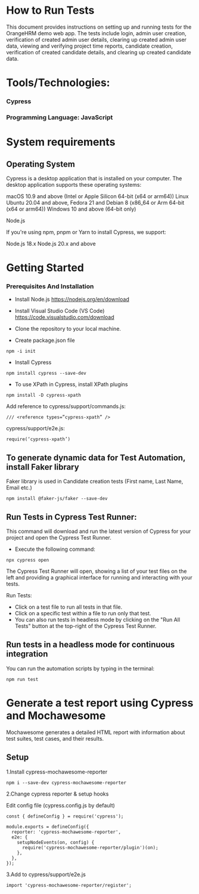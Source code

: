 # How to Run Tests
This document provides instructions on setting up and running tests for the OrangeHRM demo web app. The tests include login, admin user creation, verification of created admin user details, clearing up created admin user data, viewing and verifying project time reports, candidate creation, verification of created candidate details, and clearing up created candidate data.

# Tools/Technologies:
### Cypress
### Programming Language: JavaScript

# System requirements
## Operating System
Cypress is a desktop application that is installed on your computer. The desktop application supports these operating systems:

macOS 10.9 and above (Intel or Apple Silicon 64-bit (x64 or arm64))
Linux Ubuntu 20.04 and above, Fedora 21 and Debian 8 (x86_64 or Arm 64-bit (x64 or arm64)) 
Windows 10 and above (64-bit only)

Node.js

If you're using npm, pnpm or Yarn to install Cypress, we support:

Node.js 18.x
Node.js 20.x and above

# Getting Started


### Prerequisites And Installation

- Install Node.js
 https://nodejs.org/en/download

- Install Visual Studio Code (VS Code)
 https://code.visualstudio.com/download

- Clone the repository to your local machine.

- Create package.json file
```
npm -i init

```

- Install Cypress
```
npm install cypress --save-dev

```

- To use XPath in Cypress, install XPath plugins
```
npm install -D cypress-xpath

```
Add reference to cypress/support/commands.js: 
```
/// <reference types=”cypress-xpath” />

```
cypress/support/e2e.js: 
```
require(‘cypress-xpath’) 

```
## To generate dynamic data for Test Automation, install Faker library
Faker library is used in Candidate creation tests (First name, Last Name, Email etc.)
```
npm install @faker-js/faker --save-dev

```

## Run Tests in Cypress Test Runner:
This command will download and run the latest version of Cypress for your project and open the Cypress Test Runner.

- Execute the following command:

```
npx cypress open

```

The Cypress Test Runner will open, showing a list of your test files on the left and providing a graphical interface for running and interacting with your tests.

Run Tests:

- Click on a test file to run all tests in that file.
- Click on a specific test within a file to run only that test.  
- You can also run tests in headless mode by clicking on the "Run All Tests" button at the top-right of the Cypress Test Runner.

## Run tests in a headless mode for continuous integration
You can run the automation scripts by typing in the terminal:

```
npm run test

```

# Generate a test report using Cypress and Mochawesome
Mochawesome generates a detailed HTML report with information about test suites, test cases, and their results.

## Setup
1.Install cypress-mochawesome-reporter

```
npm i --save-dev cypress-mochawesome-reporter

```
2.Change cypress reporter & setup hooks

Edit config file (cypress.config.js by default)

```
const { defineConfig } = require('cypress');

module.exports = defineConfig({
  reporter: 'cypress-mochawesome-reporter',
  e2e: {
    setupNodeEvents(on, config) {
      require('cypress-mochawesome-reporter/plugin')(on);
    },
  },
});

```
3.Add to cypress/support/e2e.js
```
import 'cypress-mochawesome-reporter/register';

```
